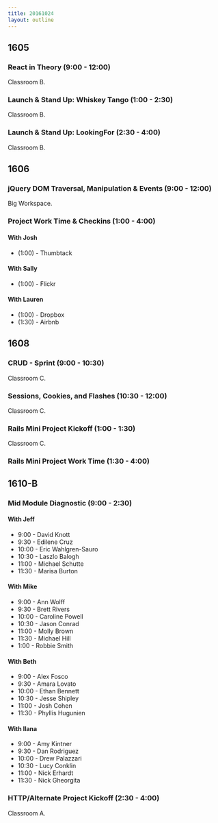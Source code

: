 ```yaml
---
title: 20161024
layout: outline
---
```


## 1605

### React in Theory (9:00 - 12:00)

Classroom B.

### Launch & Stand Up: Whiskey Tango (1:00 - 2:30)

Classroom B.

### Launch & Stand Up: LookingFor (2:30 - 4:00)

Classroom B.


## 1606

### jQuery DOM Traversal, Manipulation & Events (9:00 - 12:00)

Big Workspace.

### Project Work Time & Checkins (1:00 - 4:00)

#### With Josh
* (1:00) - Thumbtack

#### With Sally
* (1:00) - Flickr

#### With Lauren
* (1:00) - Dropbox
* (1:30) - Airbnb


## 1608

### CRUD - Sprint (9:00 - 10:30)

Classroom C.

### Sessions, Cookies, and Flashes (10:30 - 12:00)

Classroom C.

### Rails Mini Project Kickoff (1:00 - 1:30)

Classroom C.

### Rails Mini Project Work Time (1:30 - 4:00)


## 1610-B

### Mid Module Diagnostic (9:00 - 2:30)

#### With Jeff
* 9:00  - David Knott
* 9:30  - Edilene Cruz
* 10:00 - Eric Wahlgren-Sauro
* 10:30 - Laszlo Balogh
* 11:00 - Michael Schutte
* 11:30 - Marisa Burton

#### With Mike
* 9:00  - Ann Wolff
* 9:30  - Brett Rivers
* 10:00 - Caroline Powell
* 10:30 - Jason Conrad
* 11:00 - Molly Brown
* 11:30 - Michael Hill
* 1:00  - Robbie Smith

#### With Beth
* 9:00  - Alex Fosco
* 9:30  - Amara Lovato
* 10:00 - Ethan Bennett
* 10:30 - Jesse Shipley
* 11:00 - Josh Cohen
* 11:30 - Phyllis Hugunien

#### With Ilana

* 9:00  - Amy Kintner
* 9:30  - Dan Rodriguez
* 10:00 - Drew Palazzari
* 10:30 - Lucy Conklin
* 11:00 - Nick Erhardt
* 11:30 - Nick Gheorgita

### HTTP/Alternate Project Kickoff (2:30 - 4:00)

Classroom A.
